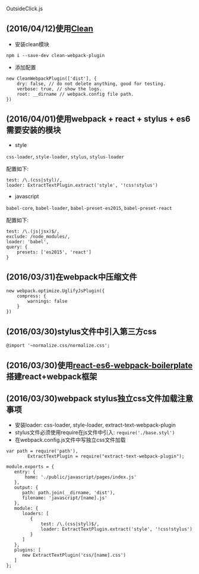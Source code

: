 OutsideClick.js

## (2016/04/12)使用[Clean](https://github.com/johnagan/clean-webpack-plugin)

- 安装clean模块

```
npm i --save-dev clean-webpack-plugin
```

- 添加配置

```
new CleanWebpackPlugin(['dist'], {
	dry: false, // do not delete anything, good for testing.
	verbose: true, // show the logs.
	root: __dirname // webpack.config file path.
})
```


## (2016/04/01)使用webpack + react + stylus + es6需要安装的模块

- style

`css-loader`, `style-loader`, `stylus`, `stylus-loader`

配置如下:

```
test: /\.(css|styl)/,
loader: ExtractTextPlugin.extract('style', '!css!stylus')
```

- javascript

`babel-core`, `babel-loader`, `babel-preset-es2015`, `babel-preset-react`

配置如下:

```
test: /\.(js|jsx)$/,
exclude: /node_modules/,
loader: 'babel',
query: {
	presets: ['es2015', 'react']
}
```

## (2016/03/31)在webpack中压缩文件

```
new webpack.optimize.UglifyJsPlugin({
	compress: {
		warnings: false
	}
})
```

## (2016/03/30)stylus文件中引入第三方css

`@import '~normalize.css/normalize.css';`

## (2016/03/30)使用[react-es6-webpack-boilerplate](https://github.com/vasanthk/react-es6-webpack-boilerplate)搭建react+webpack框架

## (2016/03/30)webpack stylus独立css文件加载注意事项

- 安装loader: css-loader, style-loader, extract-text-webpack-plugin
- stylus文件必须使用require在js文件中引入: `require('./base.styl')`
- 在webpack.config.js文件中写独立css文件加载

```
var path = require('path'),
		ExtractTextPlugin = require("extract-text-webpack-plugin");

module.exports = {
   entry: {
	   home: './public/javascript/pages/index.js'
   },
   output: {
      path: path.join(__dirname, 'dist'),
      filename: 'javascript/[name].js'
   },
   module: {
      loaders: [
         {
			 test: /\.(css|styl)$/,
			 loader: ExtractTextPlugin.extract('style', '!css!stylus')
		 }
      ]
   },
   plugins: [
      new ExtractTextPlugin('css/[name].css')
   ]
};
```